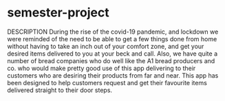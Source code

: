 # semester-project
DESCRIPTION During the rise of the covid-19 pandemic, and lockdown we were reminded of the need to be able to get a few things done from home without having to take an inch out of your comfort zone, and get your desired items delivered to you at your beck and call. Also, we have quite a number of bread companies who do well like the A1 bread producers and co. who would make pretty good use of this app delivering to their customers who are desiring their products from far and near. This app has been designed to help customers request and get their favourite items delivered straight to their door steps.
